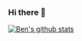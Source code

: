 ### Hi there 👋

<!--
**BenjaminBell/BenjaminBell** is a ✨ _special_ ✨ repository because its `README.md` (this file) appears on your GitHub profile.

Here are some ideas to get you started:

- 🔭 I’m currently working on Throughbreed Exchange (TBX)
- 🌱 I’m currently learning ...
- 👯 I’m looking to collaborate on StartUps specifically in the RegTech and FinTech area
- 🤔 I’m looking for help with ...
- 💬 Ask me about LSPIV
- 📫 How to reach me: ...
- 😄 Pronouns: ...
- ⚡ Fun fact: ...
-->

[![Ben's github stats](https://github-readme-stats.vercel.app/api?username=BenjaminBell)](https://github.com/BenjaminBell/github-readme-stats)
